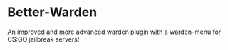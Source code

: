 # Better-Warden
An improved and more advanced warden plugin with a warden-menu for CS:GO jailbreak servers!
